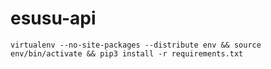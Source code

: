 # esusu-api


`virtualenv --no-site-packages --distribute env && source env/bin/activate && pip3 install -r requirements.txt`
